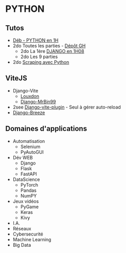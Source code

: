 # PYTHON

## Tutos

- [Déb - PYTHON en 1H](https://www.youtube.com/watch?v=5EnpNI2iCZA)
- 2do Toutes les parties - [Dépôt GH](https://github.com/commentcoder/apprendre-django-debutants-2024/?tab=readme-ov-file)
  - 2do La 1ère [DJANGO en 1H08](https://www.youtube.com/watch?v=xJNvJaLl8bU)
  - 2do Les 9 parties
- 2do [Scraping avec Python](https://www.youtube.com/watch?v=sOAZpHDEdkg)

## ViteJS
  - Django-Vite
    - [Louxdon](https://github.com/Louxsdon/django-vite)
    - [Django-MrBin99](https://github.com/MrBin99/django-vite)
  - 2see [Django-vite-plugin](https://github.com/protibimbok/django-vite-plugin) - Seul à gérer auto-reload
  - [Django-Breeze](https://github.com/Louxsdon/django-breeze)

## Domaines d'applications

- Automatisation
  - Selenium
  - PyAutoGUI
- Dév WEB
  - Django
  - Flask
  - FastAPI
- DataScience
  - PyTorch
  - Pandas
  - NumPY
- Jeux vidéos
  - PyGame
  - Keras
  - Kivy
- I.A.
- Réseaux
- Cybersecurité
- Machine Learning
- Big Data
